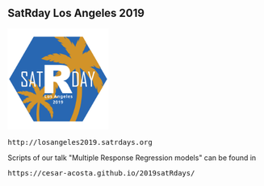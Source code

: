 ## SatRday Los Angeles 2019
<img src="https://github.com/satRdays/assets/blob/master/SatRday-LosAngeles/SatRdayLA2019-Logo.png" width="200">

<pre>
http://losangeles2019.satrdays.org
</pre>

Scripts of our talk "Multiple Response Regression models" can be found in  
<pre>
https://cesar-acosta.github.io/2019satRdays/
</pre>
